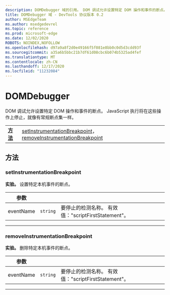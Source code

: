 ```yaml
---
description: DOMDebugger 域的引用。 DOM 调试允许设置特定 DOM 操作和事件的断点。 JavaScript 执行将在这些操作上停止，就像有常规断点集一样。
title: DOMDebugger 域 - DevTools 协议版本 0.2
author: MSEdgeTeam
ms.author: msedgedevrel
ms.topic: reference
ms.prod: microsoft-edge
ms.date: 12/02/2020
ROBOTS: NOINDEX,NOFOLLOW
ms.openlocfilehash: d97a9a8f2d0e49166f5f081e8bb0c0d5d3cdd93f
ms.sourcegitcommit: a35a6b5bbc21b7df61d08cbc6b074b5325ad4fef
ms.translationtype: MT
ms.contentlocale: zh-CN
ms.lasthandoff: 12/17/2020
ms.locfileid: "11232084"
---
```

# DOMDebugger

DOM 调试允许设置特定 DOM 操作和事件的断点。 JavaScript 执行将在这些操作上停止，就像有常规断点集一样。

| | |
|-|-|
| [**方法**](#methods) | [setInstrumentationBreakpoint](#setinstrumentationbreakpoint)， [removeInstrumentationBreakpoint](#removeinstrumentationbreakpoint) |
## 方法

### setInstrumentationBreakpoint
<span><b>实验。 </b></span>设置特定本机事件的断点。

<table>
    <thead>
        <tr>
            <th>参数</th>
            <th></th>
            <th></th>
        </tr>
    </thead>
    <tbody>
        <tr>
            <td>eventName</td>
            <td><code class="flyout">string</code></td>
            <td>要停止的检测名称。 有效值："scriptFirstStatement"。</td>
        </tr>
    </tbody>
</table>
</p>

---

### removeInstrumentationBreakpoint
<span><b>实验。 </b></span>删除特定本机事件的断点。

<table>
    <thead>
        <tr>
            <th>参数</th>
            <th></th>
            <th></th>
        </tr>
    </thead>
    <tbody>
        <tr>
            <td>eventName</td>
            <td><code class="flyout">string</code></td>
            <td>要停止的检测名称。 有效值："scriptFirstStatement"。</td>
        </tr>
    </tbody>
</table>
</p>

---
